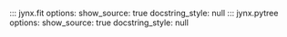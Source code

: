 ::: jynx.fit
    options:
        show_source: true
        docstring_style: null
::: jynx.pytree
    options:
        show_source: true
        docstring_style: null
